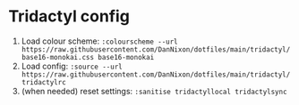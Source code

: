 # Tridactyl config

1. Load colour scheme: `:colourscheme --url https://raw.githubusercontent.com/DanNixon/dotfiles/main/tridactyl/base16-monokai.css base16-monokai`
2. Load config: `:source --url https://raw.githubusercontent.com/DanNixon/dotfiles/main/tridactyl/tridactylrc`
3. (when needed) reset settings: `:sanitise tridactyllocal tridactylsync`

